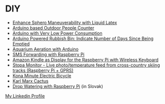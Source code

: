 DIY
===

* [Enhance Sphero Maneuverability with Liquid Latex](http://www.instructables.com/id/Enhance-Sphero-Maneuverability-with-Liquid-Latex/)
* [Arduino based Outdoor People Counter](https://github.com/petervojtek/diy/wiki/Arduino-based-Outdoor-People-Counter)
* [Arduino with Very Low Power Consumption](https://github.com/petervojtek/diy/wiki/Arduino-with-Very-Low-Power-Consumption)
* [Arduino Powered Rubbish Bin: Indicate Number of Days Since Being Emptied](https://github.com/petervojtek/diy/wiki/Arduino-Powered-Rubbish-Bin:-Indicate-Number-of-Days-Since-Being-Emptied)
* [Aquarium Aeration with Arduino](https://github.com/petervojtek/diy/wiki/Aquarium-Aeration-with-Arduino)
* [SMS Forwarding with Raspberry Pi](https://github.com/petervojtek/diy/wiki/SMS-Forwarding-with-Raspberry-Pi)
* [Amazon Kindle as Display for the Raspberry Pi with Wireless Keyboard](https://github.com/petervojtek/diy/wiki/Kindleberry-Wireless-Without-Rooting-the-Kindle)
* [Stopa Monitor - Live photo/temperature feed from cross-country skiing tracks (Raspberry Pi + GPRS)](https://github.com/sk-vpohybe/stopa-monitor)
* [Kona Minute Electric Bicycle](https://plus.google.com/photos/109006268083420008872/albums/5931587575549280001?authkey=CIG8sYrGy92wGg)
* [Karl Marx Cactus](https://plus.google.com/photos/109006268083420008872/albums/5760281916501825889?banner=pwa)
* [Drop Watering with Raspberry Pi](https://github.com/petervojtek/diy/wiki/Kvapkov%C3%A9-zavla%C5%BEovanie) (in Slovak)



[My Linkedin Profile](http://www.linkedin.com/pub/peter-vojtek/12/9b9/197)
